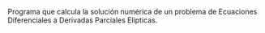 Programa que calcula la solución numérica de un problema de Ecuaciones Diferenciales a Derivadas Parciales Elípticas.
